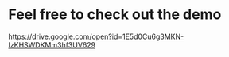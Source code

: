 # Feel free to check out the demo <br />
https://drive.google.com/open?id=1E5d0Cu6g3MKN-IzKHSWDKMm3hf3UV629
